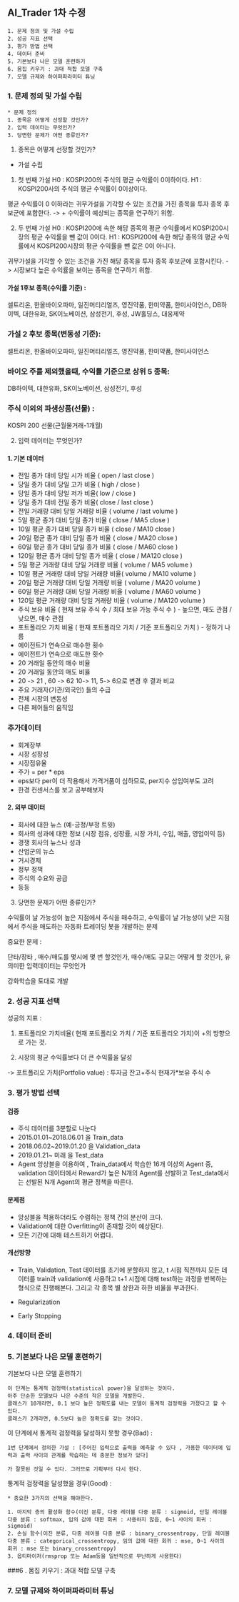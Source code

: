 ## AI_Trader 1차 수정

```
1. 문제 정의 및 가설 수립
2. 성공 지표 선택
3. 평가 방법 선택
4. 데이터 준비
5. 기본보다 나은 모델 훈련하기
6. 몸집 키우기 : 과대 적합 모델 구축
7. 모델 규제와 하이퍼파라미터 튜닝
```



### 1. 문제 정의 및 가설 수립

```
* 문제 정의
1. 종목은 어떻게 선정할 것인가?
2. 입력 데이터는 무엇인가?
3. 당면한 문제가 어떤 종류인가?
```



1. 종목은 어떻게 선정할 것인가?

* 가설 수립
1. 첫 번째 가설
  H0 : KOSPI200의 주식의 평균 수익률이 0이하이다.
  H1 : KOSPI200사의 주식의 평균 수익률이 0이상이다.

평균 수익률이 0 이하라는 귀무가설을 기각할 수 있는 조건을 가진 종목을 투자 종목 후보군에 포함한다.
-> + 수익률이 예상되는 종목을 연구하기 위함.

2. 두 번째 가설
  H0 : KOSPI200에 속한 해당 종목의 평균 수익률에서 KOSPI200시장의 평균 수익률을 뺀 값이 0이다.
  H1 : KOSPI200에 속한 해당 종목의 평균 수익률에서 KOSPI200시장의 평균 수익률을 뺀 값은 0이 아니다.

귀무가설을 기각할 수 있는 조건을 가진 해당 종목을 투자 종목 후보군에 포함시킨다.
-> 시장보다 높은 수익률을 보이는 종목을 연구하기 위함.



#### 가설 1후보 종목(수익률 기준) : 

셀트리온, 한올바이오파마, 일진머티리얼즈, 영진약품, 한미약품, 한미사이언스, DB하이텍, 대한유화, SK이노베이션, 삼성전기, 후성, JW홀딩스, 대웅제약



### 가설 2 후보 종목(변동성 기준):

셀트리온, 한올바이오파마, 일진머티리얼즈, 영진약품, 한미약품, 한미사이언스



### 바이오 주를 제외했을때, 수익률 기준으로 상위 5 종목:

DB하이텍, 대한유화, SK이노베이션, 삼성전기, 후성



### 주식 이외의 파생상품(선물) :

KOSPI 200 선물(근월물거래-1개월)



2. 입력 데이터는 무엇인가?

#### 1. 기본 데이터

- 전일 종가 대비 당일 시가 비율 ( open / last close )
- 당일 종가 대비 당일 고가 비율 ( high / close )
- 당일 종가 대비 당일 저가 비율( low / close )
- 당일 종가 대비 전일 종가 비율( close / last close )
- 전일 거래량 대비 당일 거래량 비율 ( volume / last volume )
- 5일 평균 종가 대비 당일 종가 비율 ( close / MA5 close )
- 10일 평균 종가 대비 당일 종가 비율 ( close / MA10 close )
- 20일 평균 종가 대비 당일 종가 비율 ( close / MA20 close )
- 60일 평균 종가 대비 당일 종가 비율 ( close / MA60 close )
- 120일 평균 종가 대비 당일 종가 비율 ( close / MA120 close )
- 5일 평균 거래량 대비 당일 거래량 비율 ( volume / MA5 volume )
- 10일 평균 거래량 대비 당일 거래량 비율( volume / MA10 volume )
- 20일 평균 거래량 대비 당일 거래량 비율 ( volume / MA20 volume )
- 60일 평균 거래량 대비 당일 거래량 비율 ( volume / MA60 volume )
- 120일 평균 거래량 대비 당일 거래량 비율 ( volume / MA120 volume )
- 주식 보유 비율 ( 현재 보유 주식 수 / 최대 보유 가능 주식 수 ) - 높으면, 매도 관점 / 낮으면, 매수 관점
- 포트폴리오 가치 비율 ( 현재 포트폴리오 가치 / 기준 포트폴리오 가치 ) - 정하기 나름
- 에이전트가 연속으로 매수한 횟수
- 에이전트가 연속으로 매도한 횟수
- 20 거래일 동안의 매수 비율
- 20 거래일 동안의 매도 비율
- 20 -> 21 , 60 -> 62 10-> 11, 5-> 6으로 변경 후 결과 비교
- 주요 거래자(기관/외국인) 들의 수급
- 전체 시장의 변동성
- 다른 페어들의 움직임

### 추가데이터

* 회계장부
* 시장 성장성
* 시장점유율
* 주가 = per * eps
* eps보다 per이 더 작용해서 가격거품이 심하므로, per지수 삽입여부도 고려
* 한경 컨센서스를 보고 공부해보자

#### 2. 외부 데이터

- 회사에 대한 뉴스 (예-긍정/부정 트윗)
- 회사의 성과에 대한 정보 (시장 점유, 성장률, 시장 가치, 수입, 매출, 영업이익 등)
- 경쟁 회사의 뉴스나 성과
- 산업군의 뉴스
- 거시경제
- 정부 정책
- 주식의 수요와 공급
- 등등

3. 당면한 문제가 어떤 종류인가?

수익률이 날 가능성이 높은 지점에서 주식을 매수하고, 수익률이 날 가능성이 낮은 지점에서 주식을 매도하는 자동화 트레이딩 봇을 개발하는 문제

중요한 문제 :

단타/장타 , 매수/매도를 몇시에 몇 번 할것인가, 매수/매도 규모는 어떻게 할 것인가, 유의미한 입력데이터는 무엇인가

강화학습을 토대로 개발



### 2. 성공 지표 선택

성공의 지표 : 

1. 포트폴리오 가치비율( 현재 포트폴리오 가치 / 기준 포트폴리오 가치)이 +의 방향으로 가는 것.

2. 시장의 평균 수익률보다 더 큰 수익률을 달성

-> 포트폴리오 가치(Portfolio value) : 투자금 잔고+주식 현재가*보유 주식 수



### 3. 평가 방법 선택

#### 검증

- 주식 데이터를 3분할로 나눈다
- 2015.01.01~2018.06.01 을 Train_data
- 2018.06.02~2019.01.20 을 Validation_data
- 2019.01.21~ 미래 을 Test_data
- Agent 앙상블을 이용하여 , Train_data에서 학습한 16개 이상의 Agent 중, validation 데이터에서 Reward가 높은 N개의 Agent를 선발하고 Test_data에서는 선발된 N개 Agent의 평균 정책을 따른다.

#### 문제점

* 앙상블을 적용하더라도 수렴하는 정책 간의 분산이 크다.
* Validation에 대한 Overfitting이 존재할 것이 예상된다.
* 모든 기간에 대해 테스트하기 어렵다.

#### 개선방향

* Train, Validation, Test 데이터를 초기에 분할하지 않고, t 시점 직전까지 모든 데이터를 train과 validation에 사용하고 t+1 시점에 대해 test하는 과정을 반복하는 형식으로 진행해본다. 그리고 각 종목 별 상한과 하한 비율을 부과한다.

* Regularization
* Early Stopping

### 4. 데이터 준비

### 5. 기본보다 나은 모델 훈련하기

기본보다 나은 모델 훈련하기

```
이 단계는 통계적 검정력(statistical power)을 달성하는 것이다.
아주 단순한 모델보다 나은 수준의 작은 모델을 개발한다.
클래스가 10개라면, 0.1 보다 높은 정확도를 내는 모델이 통계적 검정력을 가졌다고 할 수 있다.
클래스가 2개라면, 0.5보다 높은 정확도를 갖는 것이다.
```

이 단계에서 통계적 검정력을 달성하지 못할 경우(Bad) :

```
1번 단계에서 정의한 가설 : [주어진 입력으로 출력을 예측할 수 있다 , 가용한 데이터에 입력과 출력 사이의 관계를 학습하는 데 충분한 정보가 있다]

가 잘못된 것일 수 있다. 그러므로 기획부터 다시 한다.
```

통계적 검정력을 달성했을 경우(Good) :

```
* 중요한 3가지의 선택을 해야한다.

1. 마지막 층의 활성화 함수(이진 분류, 다중 레이블 다중 분류 : sigmoid, 단일 레이블 다중 분류 : softmax, 임의 값에 대한 회귀 : 사용하지 않음, 0~1 사이의 회귀 : sigmoid)
2. 손실 함수(이진 분류, 다중 레이블 다중 분류 : binary_crossentropy, 단일 레이블 다중 분류 : categorical_crossentropy, 임의 값에 대한 회귀 : mse, 0~1 사이의 회귀 : mse 또는 binary_crossentropy)
3. 옵티마이저(rmsprop 또는 Adam등을 일반적으로 무난하게 사용한다)
```



###6 . 몸집 키우기 : 과대 적합 모델 구축

### 7. 모델 규제와 하이퍼파라미터 튜닝

